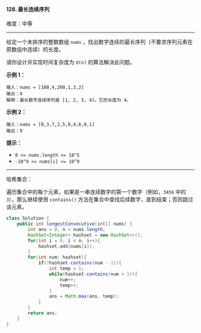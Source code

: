 #### 128. 最长连续序列

难度：中等

---

给定一个未排序的整数数组 `nums` ，找出数字连续的最长序列（不要求序列元素在原数组中连续）的长度。

请你设计并实现时间复杂度为 `O(n)` 的算法解决此问题。

 **示例 1：** 

```
输入：nums = [100,4,200,1,3,2]
输出：4
解释：最长数字连续序列是 [1, 2, 3, 4]。它的长度为 4。
```

 **示例 2：** 

```
输入：nums = [0,3,7,2,5,8,4,6,0,1]
输出：9
```

 **提示：** 

*   `0 <= nums.length <= 10^5`
*   `-10^9 <= nums[i] <= 10^9`

---

哈希集合：

遍历集合中的每个元素，如果是一串连续数字的第一个数字（例如，`3456` 中的 `3`），那么继续使用 `contains()` 方法在集合中查找后续数字，直到结束；否则跳过该元素。

```Java
class Solution {
    public int longestConsecutive(int[] nums) {
        int ans = 0, n = nums.length;
        HashSet<Integer> hashset = new HashSet<>();
        for(int i = 0; i < n; i++){
            hashset.add(nums[i]);
        }
        for(int num: hashset){
            if(!hashset.contains(num - 1)){
                int temp = 1;
                while(hashset.contains(num + 1)){
                    num++;
                    temp++;
                }
                ans = Math.max(ans, temp);
            }
        }
        return ans;
    }
}
```